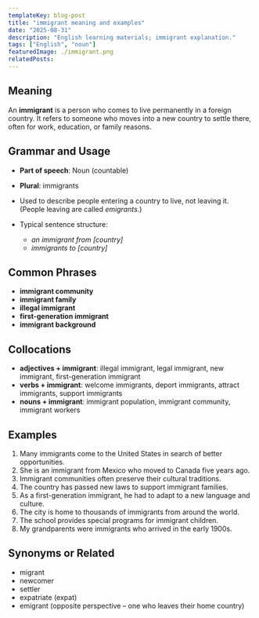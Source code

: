 ```yaml
---
templateKey: blog-post
title: "immigrant meaning and examples"
date: "2025-08-31"
description: "English learning materials; immigrant explanation."
tags: ["English", "noun"]
featuredImage: ./immigrant.png
relatedPosts:
---
```


## Meaning

An **immigrant** is a person who comes to live permanently in a foreign country.
It refers to someone who moves into a new country to settle there, often for work, education, or family reasons.

## Grammar and Usage

- **Part of speech**: Noun (countable)
- **Plural**: immigrants
- Used to describe people entering a country to live, not leaving it. (People leaving are called _emigrants_.)
- Typical sentence structure:

  - _an immigrant from \[country]_
  - _immigrants to \[country]_

## Common Phrases

- **immigrant community**
- **immigrant family**
- **illegal immigrant**
- **first-generation immigrant**
- **immigrant background**

## Collocations

- **adjectives + immigrant**: illegal immigrant, legal immigrant, new immigrant, first-generation immigrant
- **verbs + immigrant**: welcome immigrants, deport immigrants, attract immigrants, support immigrants
- **nouns + immigrant**: immigrant population, immigrant community, immigrant workers

## Examples

1. Many immigrants come to the United States in search of better opportunities.
2. She is an immigrant from Mexico who moved to Canada five years ago.
3. Immigrant communities often preserve their cultural traditions.
4. The country has passed new laws to support immigrant families.
5. As a first-generation immigrant, he had to adapt to a new language and culture.
6. The city is home to thousands of immigrants from around the world.
7. The school provides special programs for immigrant children.
8. My grandparents were immigrants who arrived in the early 1900s.

## Synonyms or Related

- migrant
- newcomer
- settler
- expatriate (expat)
- emigrant (opposite perspective – one who leaves their home country)
